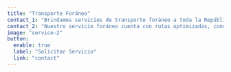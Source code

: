 ```yaml
---
title: "Transporte Foráneo"
contact_1: "Brindamos servicios de transporte foráneo a toda la República Mexicana con vehículos especializados y seguimiento GPS las 24 horas para garantizar la seguridad de tu carga."
contact_2: "Nuestro servicio foráneo cuenta con rutas optimizadas, conductores certificados y seguro de carga completo, asegurando entregas puntuales en todo el territorio nacional."
image: "service-2"
button:
  enable: true
  label: "Solicitar Servicio"
  link: "contact"
---
```


